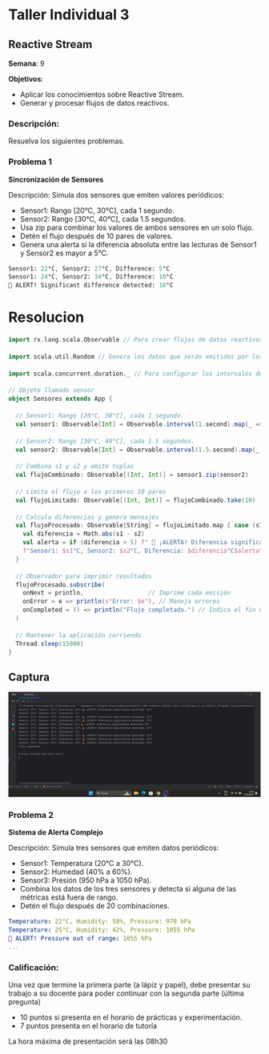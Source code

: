 # Taller Individual  3
## Reactive Stream

**Semana**: 9

**Objetivos**:

- Aplicar los conocimientos sobre Reactive Stream.
- Generar y procesar flujos de datos reactivos.

### Descripción:

Resuelva los siguientes problemas.

### Problema 1
**Sincronización de Sensores**

Descripción: Simula dos sensores que emiten valores periódicos:

- Sensor1: Rango [20°C, 30°C], cada 1 segundo.
- Sensor2: Rango [30°C, 40°C], cada 1.5 segundos.
- Usa zip para combinar los valores de ambos sensores en un solo flujo.
- Detén el flujo después de 10 pares de valores.
- Genera una alerta si la diferencia absoluta entre las lecturas de Sensor1 y Sensor2 es mayor a 5°C.
  

```mathematica
Sensor1: 22°C, Sensor2: 27°C, Difference: 5°C
Sensor1: 24°C, Sensor2: 34°C, Difference: 10°C
🚨 ALERT! Significant difference detected: 10°C
```
# Resolucion
```Scala
import rx.lang.scala.Observable // Para crear flujos de datos reactivos

import scala.util.Random // Genera los datos que serán emitidos por los observables

import scala.concurrent.duration._ // Para configurar los intervalos de tiempo entre las emisiones del flujo

// Objeto llamado sensor
object Sensores extends App {

  // Sensor1: Rango [20°C, 30°C], cada 1 segundo.
  val sensor1: Observable[Int] = Observable.interval(1.second).map(_ => Random.between(20, 31))

  // Sensor2: Rango [30°C, 40°C], cada 1.5 segundos.
  val sensor2: Observable[Int] = Observable.interval(1.5.second).map(_ => Random.between(30, 41))

  // Combina s1 y s2 y emite tuplas
  val flujoCombinado: Observable[(Int, Int)] = sensor1.zip(sensor2)

  // Limita el flujo a los primeros 10 pares
  val flujoLimitado: Observable[(Int, Int)] = flujoCombinado.take(10)

  // Calcula diferencias y genera mensajes
  val flujoProcesado: Observable[String] = flujoLimitado.map { case (s1, s2) =>
    val diferencia = Math.abs(s1 - s2)
    val alerta = if (diferencia > 5) f" 🚨 ¡ALERTA! Diferencia significativa detectada: $diferencia°C" else ""
    f"Sensor1: $s1°C, Sensor2: $s2°C, Diferencia: $diferencia°C$alerta"
  }

  // Observador para imprimir resultados
  flujoProcesado.subscribe(
    onNext = println,                  // Imprime cada emisión
    onError = e => println(s"Error: $e"), // Maneja errores
    onCompleted = () => println("Flujo completado.") // Indica el fin del flujo
  )

  // Mantener la aplicación corriendo
  Thread.sleep(15000)
}

```

## Captura
   ![centro](https://github.com/Lxuxs/Talleres/blob/main/CAPTpRO.png)
### Problema 2
**Sistema de Alerta Complejo**

Descripción: Simula tres sensores que emiten datos periódicos:

- Sensor1: Temperatura (20°C a 30°C).
- Sensor2: Humedad (40% a 60%).
- Sensor3: Presión (950 hPa a 1050 hPa).
- Combina los datos de los tres sensores y detecta si alguna de las métricas está fuera de rango.
- Detén el flujo después de 20 combinaciones.

```yaml
Temperature: 22°C, Humidity: 50%, Pressure: 970 hPa
Temperature: 25°C, Humidity: 42%, Pressure: 1055 hPa
🚨 ALERT! Pressure out of range: 1055 hPa
...
```

### Calificación:

Una vez que termine la primera parte (a lápiz y papel), debe presentar su trabajo a su docente para poder continuar con la segunda parte (última pregunta)

- 10 puntos si presenta en el horario de prácticas y experimentación.
- 7 puntos presenta en el horario de tutoría

La hora máxima de presentación será las 08h30

